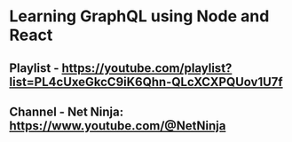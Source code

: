 # Learning GraphQL using Node and React
## Playlist - https://youtube.com/playlist?list=PL4cUxeGkcC9iK6Qhn-QLcXCXPQUov1U7f
## Channel - Net Ninja: https://www.youtube.com/@NetNinja
